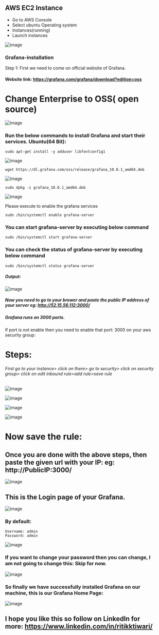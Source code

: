 ## AWS EC2 Instance

- Go to AWS Console
- Select ubuntu Operating system
- Instances(running)
- Launch instances
  
![image](https://github.com/RitikPyCode/Grafana-installation/assets/69500530/bbbe3cdd-8c50-4071-9a65-c5df2354998c)

### Grafana-installation

Step 1: First we need to come on official website of Grafana.
#### Website link: https://grafana.com/grafana/download?edition=oss

# Change Enterprise to OSS( open source) 

![image](https://github.com/RitikPyCode/Grafana-installation/assets/69500530/d248c79c-f9de-48d7-a640-831eccc46084)

### Run the below commands to install Grafana and start their services. Ubuntu(64 Bit):

```
sudo apt-get install -y adduser libfontconfig1
```

![image](https://github.com/RitikPyCode/Grafana-installation/assets/69500530/2ab8b80a-5a9a-4d8f-a6fe-85e50e88a892)

```
wget https://dl.grafana.com/oss/release/grafana_10.0.1_amd64.deb
```

![image](https://github.com/RitikPyCode/Grafana-installation/assets/69500530/a30fd40d-2a56-4ee1-8329-3efa75e9a45b)

```
sudo dpkg -i grafana_10.0.1_amd64.deb
```

![image](https://github.com/RitikPyCode/Grafana-installation/assets/69500530/70d6a4ef-d2ff-4abc-8509-2f21c306434f)

Please execute to enable the grafana services

```
sudo /bin/systemctl enable grafana-server
```
### You can start grafana-server by executing below command
```
sudo /bin/systemctl start grafana-server
```
### You can check the status of grafana-server by executing below command
```
sudo /bin/systemctl status grafana-server
```

##### Output:
 ![image](https://github.com/RitikPyCode/Grafana-installation/assets/69500530/8b5bd0c5-b2be-4c3b-b2d4-be79ddda9772)


##### Now you need to go to your brower and paste the public IP address of your server eg: http://52.15.56.112:3000/

##### Grafana runs on 3000 ports.

If port is not enable then you need to enable that port: 3000 on your aws security group:

# Steps: 

###### First go to your instance> click on there> go to security> click on security group> click on edit inbound rule>add rule>save rule

![image](https://github.com/RitikPyCode/Grafana-installation/assets/69500530/f15b42e1-5b1e-4a34-9e6f-ffd63b271f78)


![image](https://github.com/RitikPyCode/Grafana-installation/assets/69500530/0893d932-86a7-4d81-8d7e-7ac61d4ac428)


![image](https://github.com/RitikPyCode/Grafana-installation/assets/69500530/91fb59e4-4b4d-45d0-9173-217c5910dee9)


![image](https://github.com/RitikPyCode/Grafana-installation/assets/69500530/3e20fa37-e170-40f7-a414-b37e7c30fa55)

# Now save the rule:

## Once you are done with the above steps, then paste the given url with your IP: eg: http://PublicIP:3000/


![image](https://github.com/RitikPyCode/Grafana-installation/assets/69500530/1b04f715-02ec-48ba-9e31-070d105ddda1)


## This is the Login page of your Grafana.

![image](https://github.com/RitikPyCode/Grafana-installation/assets/69500530/ff2d898f-2a76-4709-b898-0dbfe5cbd61b)


### By default:
```
Username: admin
Password: admin

```

![image](https://github.com/RitikPyCode/Grafana-installation/assets/69500530/b1c96f95-1c95-43de-aa1e-15b3e7867229)


### If you want to change your password then you can change, I am not going to change this: Skip for now.

![image](https://github.com/RitikPyCode/Grafana-installation/assets/69500530/199615cf-aaed-4734-9ecb-b7938d8807dc)


### So finally we have successfully installed Grafana on our machine, this is our Grafana Home Page:

![image](https://github.com/RitikPyCode/Grafana-installation/assets/69500530/3e0cf806-65ae-41e8-8921-977545bde31a)


## I hope you like this so follow on LinkedIn for more: https://www.linkedin.com/in/ritikktiwari/

